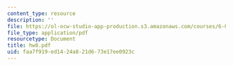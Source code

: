 ```yaml
---
content_type: resource
description: ''
file: https://ol-ocw-studio-app-production.s3.amazonaws.com/courses/6-090-building-programming-experience-a-lead-in-to-6-001-january-iap-2005/faa7f919ed1424a821d673e17ee0923c_hw8.pdf
file_type: application/pdf
resourcetype: Document
title: hw8.pdf
uid: faa7f919-ed14-24a8-21d6-73e17ee0923c
---
```

